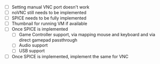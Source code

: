 - [ ] Setting manual VNC port doesn't work
- [ ] noVNC still needs to be implemented
- [ ] SPICE needs to be fully implemented
- [ ] Thumbnail for running VM if available
- [ ] Once SPICE is implemented
    - [ ] Game Controller support, via mapping mouse and keyboard and via direct gamepad passthrough
    - [ ] Audio support
    - [ ] USB support
- [ ] Once SPICE is implemented, implement the same for VNC